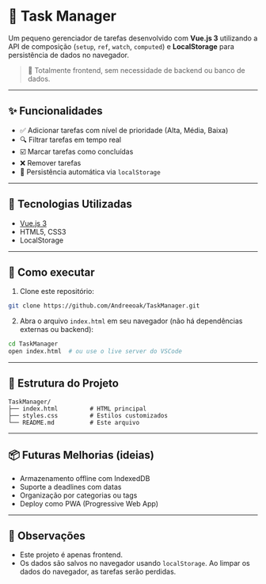 
# 📝 Task Manager

Um pequeno gerenciador de tarefas desenvolvido com **Vue.js 3** utilizando a API de composição (`setup`, `ref`, `watch`, `computed`) e **LocalStorage** para persistência de dados no navegador.

> 🚀 Totalmente frontend, sem necessidade de backend ou banco de dados.

---

## ✨ Funcionalidades

- ✅ Adicionar tarefas com nível de prioridade (Alta, Média, Baixa)
- 🔍 Filtrar tarefas em tempo real
- ☑️ Marcar tarefas como concluídas
- ❌ Remover tarefas
- 💾 Persistência automática via `localStorage`

---

## 🧪 Tecnologias Utilizadas

- [Vue.js 3](https://vuejs.org/)
- HTML5, CSS3
- LocalStorage

---

## 📂 Como executar

1. Clone este repositório:

```bash
git clone https://github.com/Andreeoak/TaskManager.git
````

2. Abra o arquivo `index.html` em seu navegador (não há dependências externas ou backend):

```bash
cd TaskManager
open index.html  # ou use o live server do VSCode
```

---

## 📁 Estrutura do Projeto

```
TaskManager/
├── index.html         # HTML principal
├── styles.css         # Estilos customizados
└── README.md          # Este arquivo
```

---

## 📦 Futuras Melhorias (ideias)

* Armazenamento offline com IndexedDB
* Suporte a deadlines com datas
* Organização por categorias ou tags
* Deploy como PWA (Progressive Web App)

---

## 📌 Observações

* Este projeto é apenas frontend.
* Os dados são salvos no navegador usando `localStorage`. Ao limpar os dados do navegador, as tarefas serão perdidas.



